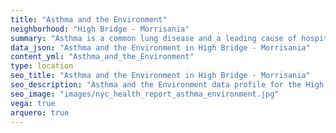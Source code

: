 ```yaml
---
title: "Asthma and the Environment"
neighborhood: "High Bridge - Morrisania"
summary: "Asthma is a common lung disease and a leading cause of hospitalizations for children under 15 years old. This report provides a summary of asthma indicators by neighborhood. It also describes housing and neighborhood characteristics that can make asthma worse."
data_json: "Asthma and the Environment in High Bridge - Morrisania"
content_yml: "Asthma_and_the_Environment"
type: location
seo_title: "Asthma and the Environment in High Bridge - Morrisania"
seo_description: "Asthma and the Environment data profile for the High Bridge - Morrisania neighborhood of NYC."
seo_image: "images/nyc_health_report_asthma_environment.jpg"
vega: true
arquero: true
---
```

